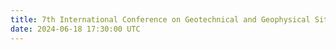 ```yaml
---
title: 7th International Conference on Geotechnical and Geophysical Site Characterization in Barcelona, Spain
date: 2024-06-18 17:30:00 UTC
---
```

